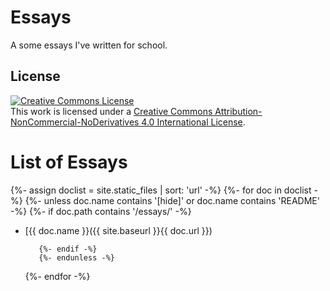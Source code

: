 # Essays

A some essays I've written for school. 

## License
<a rel="license" href="http://creativecommons.org/licenses/by-nc-nd/4.0/"><img alt="Creative Commons License" style="border-width:0" src="https://i.creativecommons.org/l/by-nc-nd/4.0/80x15.png" /></a><br />This work is licensed under a <a rel="license" href="http://creativecommons.org/licenses/by-nc-nd/4.0/">Creative Commons Attribution-NonCommercial-NoDerivatives 4.0 International License</a>.

# List of Essays


{%- assign doclist = site.static_files | sort: 'url'  -%}
        {%- for doc in doclist -%}
            {%- unless doc.name contains '[hide]' or doc.name contains 'README' -%}
            {%- if doc.path contains '/essays/' -%}
            
   * [{{ doc.name }}({{ site.baseurl }}{{ doc.url }})
   
            {%- endif -%}
            {%- endunless -%}
        {%- endfor -%}



